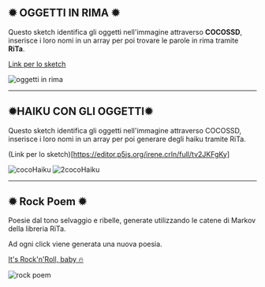 ✹ OGGETTI IN RIMA ✹
---

Questo sketch identifica gli oggetti nell'immagine attraverso **COCOSSD**, inserisce i loro nomi in un array per poi trovare le parole in rima tramite **RiTa**.

[Link per lo sketch](https://editor.p5js.org/irene.crln/full/u6re7FoTl)

![oggetti in rima](https://user-images.githubusercontent.com/79697764/118978715-ea6a1680-b977-11eb-9dd5-451e858229c2.JPG)

---

✹HAIKU CON GLI OGGETTI✹
---
Questo sketch identifica gli oggetti nell'immagine attraverso COCOSSD, inserisce i loro nomi in un array per poi generare degli haiku tramite RiTa.

(Link per lo sketch)[https://editor.p5js.org/irene.crln/full/tv2JKFgKy]

![cocoHaiku](https://user-images.githubusercontent.com/79697764/118979757-1afe8000-b979-11eb-9b99-de76e10bf496.JPG)
![2cocoHaiku](https://user-images.githubusercontent.com/79697764/118979759-1afe8000-b979-11eb-8173-e1c2cbb62eb5.JPG)

---
✹ Rock Poem ✹
---
Poesie dal tono selvaggio e ribelle, generate utilizzando le catene di Markov della libreria RiTa. 

Ad ogni click viene generata una nuova poesia.

[It's Rock'n'Roll, baby 🔥](https://editor.p5js.org/irene.crln/full/7DameujTm)




![rock poem](https://user-images.githubusercontent.com/79697764/122249185-ed99e900-cec8-11eb-8d81-94d01fa27b52.JPG)


